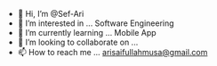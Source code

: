 - 👋 Hi, I’m @Sef-Ari
- 👀 I’m interested in ... Software  Engineering
- 🌱 I’m currently learning ... Mobile App
- 💞️ I’m looking to collaborate on ...
- 📫 How to reach me ... arisaifullahmusa@gmail.com

<!---
Sef-Ari/Sef-Ari is a ✨ special ✨ repository because its `README.md` (this file) appears on your GitHub profile.
You can click the Preview link to take a look at your changes.
--->

